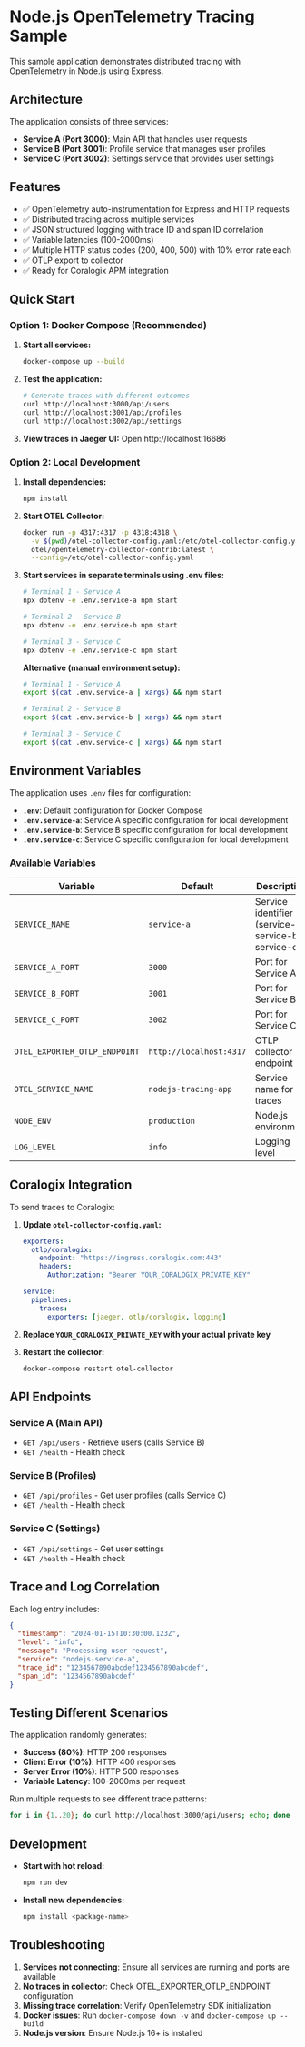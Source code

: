 # Node.js OpenTelemetry Tracing Sample

This sample application demonstrates distributed tracing with OpenTelemetry in Node.js using Express.

## Architecture

The application consists of three services:
- **Service A (Port 3000)**: Main API that handles user requests
- **Service B (Port 3001)**: Profile service that manages user profiles
- **Service C (Port 3002)**: Settings service that provides user settings

## Features

- ✅ OpenTelemetry auto-instrumentation for Express and HTTP requests
- ✅ Distributed tracing across multiple services
- ✅ JSON structured logging with trace ID and span ID correlation
- ✅ Variable latencies (100-2000ms)
- ✅ Multiple HTTP status codes (200, 400, 500) with 10% error rate each
- ✅ OTLP export to collector
- ✅ Ready for Coralogix APM integration

## Quick Start

### Option 1: Docker Compose (Recommended)

1. **Start all services:**
   ```bash
   docker-compose up --build
   ```

2. **Test the application:**
   ```bash
   # Generate traces with different outcomes
   curl http://localhost:3000/api/users
   curl http://localhost:3001/api/profiles
   curl http://localhost:3002/api/settings
   ```

3. **View traces in Jaeger UI:**
   Open http://localhost:16686

### Option 2: Local Development

1. **Install dependencies:**
   ```bash
   npm install
   ```

2. **Start OTEL Collector:**
   ```bash
   docker run -p 4317:4317 -p 4318:4318 \
     -v $(pwd)/otel-collector-config.yaml:/etc/otel-collector-config.yaml \
     otel/opentelemetry-collector-contrib:latest \
     --config=/etc/otel-collector-config.yaml
   ```

3. **Start services in separate terminals using .env files:**
   ```bash
   # Terminal 1 - Service A
   npx dotenv -e .env.service-a npm start

   # Terminal 2 - Service B
   npx dotenv -e .env.service-b npm start

   # Terminal 3 - Service C
   npx dotenv -e .env.service-c npm start
   ```

   **Alternative (manual environment setup):**
   ```bash
   # Terminal 1 - Service A
   export $(cat .env.service-a | xargs) && npm start

   # Terminal 2 - Service B
   export $(cat .env.service-b | xargs) && npm start

   # Terminal 3 - Service C
   export $(cat .env.service-c | xargs) && npm start
   ```

## Environment Variables

The application uses `.env` files for configuration:

- **`.env`**: Default configuration for Docker Compose
- **`.env.service-a`**: Service A specific configuration for local development
- **`.env.service-b`**: Service B specific configuration for local development
- **`.env.service-c`**: Service C specific configuration for local development

### Available Variables

| Variable | Default | Description |
|----------|---------|-------------|
| `SERVICE_NAME` | `service-a` | Service identifier (service-a, service-b, service-c) |
| `SERVICE_A_PORT` | `3000` | Port for Service A |
| `SERVICE_B_PORT` | `3001` | Port for Service B |
| `SERVICE_C_PORT` | `3002` | Port for Service C |
| `OTEL_EXPORTER_OTLP_ENDPOINT` | `http://localhost:4317` | OTLP collector endpoint |
| `OTEL_SERVICE_NAME` | `nodejs-tracing-app` | Service name for traces |
| `NODE_ENV` | `production` | Node.js environment |
| `LOG_LEVEL` | `info` | Logging level |

## Coralogix Integration

To send traces to Coralogix:

1. **Update `otel-collector-config.yaml`:**
   ```yaml
   exporters:
     otlp/coralogix:
       endpoint: "https://ingress.coralogix.com:443"
       headers:
         Authorization: "Bearer YOUR_CORALOGIX_PRIVATE_KEY"
   
   service:
     pipelines:
       traces:
         exporters: [jaeger, otlp/coralogix, logging]
   ```

2. **Replace `YOUR_CORALOGIX_PRIVATE_KEY` with your actual private key**

3. **Restart the collector:**
   ```bash
   docker-compose restart otel-collector
   ```

## API Endpoints

### Service A (Main API)
- `GET /api/users` - Retrieve users (calls Service B)
- `GET /health` - Health check

### Service B (Profiles)
- `GET /api/profiles` - Get user profiles (calls Service C)
- `GET /health` - Health check

### Service C (Settings)
- `GET /api/settings` - Get user settings
- `GET /health` - Health check

## Trace and Log Correlation

Each log entry includes:
```json
{
  "timestamp": "2024-01-15T10:30:00.123Z",
  "level": "info",
  "message": "Processing user request",
  "service": "nodejs-service-a",
  "trace_id": "1234567890abcdef1234567890abcdef",
  "span_id": "1234567890abcdef"
}
```

## Testing Different Scenarios

The application randomly generates:
- **Success (80%)**: HTTP 200 responses
- **Client Error (10%)**: HTTP 400 responses  
- **Server Error (10%)**: HTTP 500 responses
- **Variable Latency**: 100-2000ms per request

Run multiple requests to see different trace patterns:
```bash
for i in {1..20}; do curl http://localhost:3000/api/users; echo; done
```

## Development

- **Start with hot reload:**
  ```bash
  npm run dev
  ```

- **Install new dependencies:**
  ```bash
  npm install <package-name>
  ```

## Troubleshooting

1. **Services not connecting**: Ensure all services are running and ports are available
2. **No traces in collector**: Check OTEL_EXPORTER_OTLP_ENDPOINT configuration
3. **Missing trace correlation**: Verify OpenTelemetry SDK initialization
4. **Docker issues**: Run `docker-compose down -v` and `docker-compose up --build`
5. **Node.js version**: Ensure Node.js 16+ is installed
